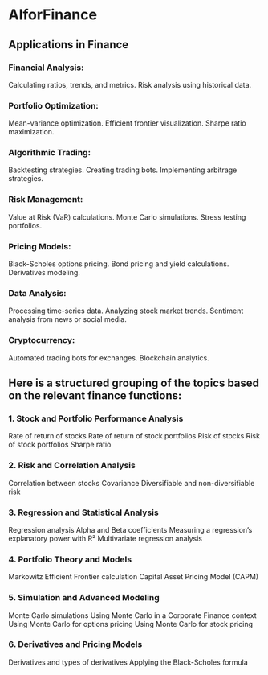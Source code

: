# AIforFinance


## Applications in Finance
### Financial Analysis:

Calculating ratios, trends, and metrics.
Risk analysis using historical data.

### Portfolio Optimization:

Mean-variance optimization.
Efficient frontier visualization.
Sharpe ratio maximization.
### Algorithmic Trading:

Backtesting strategies.
Creating trading bots.
Implementing arbitrage strategies.
### Risk Management:

Value at Risk (VaR) calculations.
Monte Carlo simulations.
Stress testing portfolios.
### Pricing Models:

Black-Scholes options pricing.
Bond pricing and yield calculations.
Derivatives modeling.
### Data Analysis:

Processing time-series data.
Analyzing stock market trends.
Sentiment analysis from news or social media.
### Cryptocurrency:

Automated trading bots for exchanges.
Blockchain analytics.

## Here is a structured grouping of the topics based on the relevant finance functions:

### 1. Stock and Portfolio Performance Analysis
Rate of return of stocks
Rate of return of stock portfolios
Risk of stocks
Risk of stock portfolios
Sharpe ratio

### 2. Risk and Correlation Analysis
Correlation between stocks
Covariance
Diversifiable and non-diversifiable risk

### 3. Regression and Statistical Analysis
Regression analysis
Alpha and Beta coefficients
Measuring a regression’s explanatory power with R²
Multivariate regression analysis

### 4. Portfolio Theory and Models
Markowitz Efficient Frontier calculation
Capital Asset Pricing Model (CAPM)

### 5. Simulation and Advanced Modeling
Monte Carlo simulations
Using Monte Carlo in a Corporate Finance context
Using Monte Carlo for options pricing
Using Monte Carlo for stock pricing

### 6. Derivatives and Pricing Models
Derivatives and types of derivatives
Applying the Black-Scholes formula